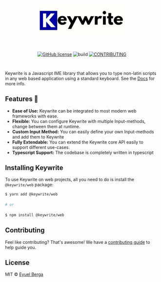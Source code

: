 <p align="center">
  <a href="https://github.com/eyuelberga/keywrite">
    <img src="https://github.com/eyuelberga/keywrite/blob/main/logo/logo.png?raw=true" alt="Keywrite logo" width="300" />
  </a>
</p>

<br>

<p align="center">
<a href="https://github.com/eyuelberga/keywrite/blob/main/LICENSE"><img alt="GitHub license" src="https://img.shields.io/github/license/eyuelberga/keywrite"></a>
<img alt="build" src="https://travis-ci.com/eyuelberga/keywrite.svg?branch=main">
<a href="https://github.com/eyuelberga/keywrite/blob/main/CODE_OF_CONDUCT.md"><img alt="CONTRIBUTING" src="https://img.shields.io/badge/Contributor%20Covenant-2.0-4baaaa.svg"></a>

</p>
<br />

Keywrite is a Javascript IME library that allows you to type non-latin scripts in any web based application using a standard keyboard. See the [Docs](https://eyuelberga.github.io/keywrite) for more info.

## Features 🚀

-   **Ease of Use:** Keywrite can be integrated to most modern web frameworks with ease.
-   **Flexible:** You can configure Keywrite with multiple Input-methods, change between them at runtime.
-   **Custom Input Method:** You can easily define your own Input-methods and add them to Keywrite
-   **Fully Extendable:** You can extend the Keywrite core API easily to support different use-cases.
-   **Typescript Support:** The codebase is completely written in typescript

## Installing Keywrite

To use Keywrite on web projects, all you need to do is install the
`@keywrite/web` package:

```sh
$ yarn add @keywrite/web

# or

$ npm install @keywrite/web
```

## Contributing

Feel like contributing? That's awesome! We have a
[contributing guide](./CONTRIBUTING.md) to help guide you.

## License

MIT © [Eyuel Berga](https://github.com/eyuelberga)
